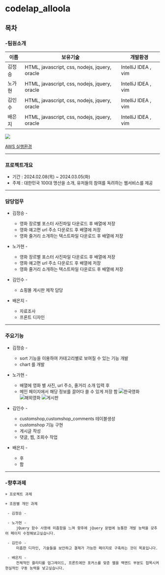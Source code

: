 # codelap_alloola
## 목차

### -팀원소개
    
 |  이름  | 보유기술 | 개발환경 | 
|--------|----------------------------------------------------|-----------------------------|
| 김정승 |    HTML, javascript, css, nodejs, jquery, oracle    |    IntelliJ IDEA , vim      | 
| 노가현 |    HTML, javascript, css, nodejs, jquery, oracle    |    IntelliJ IDEA , vim      |  
| 김인수 |    HTML, javascript, css, nodejs, jquery, oracle    |    IntelliJ IDEA , vim      |  
| 배은지 |    HTML, javascript, css, nodejs, jquery, oracle    |    IntelliJ IDEA , vim      |   

<a href="https://github.com/JUNGSEUNGKIM/codelap_allola/graphs/contributors">
  <img src="https://contrib.rocks/image?repo=JUNGSEUNGKIM/codelap_allola" />
</a>

[AWS 실행환경](http://3.143.252.195:3000/mainPage)

---
    
### 프로젝트개요
+ 기간 : 2024.02.08(목) ~ 2024.03.05(화)
+ 주제 : 대한민국 100대 명산을 소개, 유저들의 참여를 독려하는 웹서비스를 제공 

---
### 담당업무

* 김정승 -  
    + 영화 장르별 포스터 사진파일 다운로드 후 배열에 저장
    + 영화 예고편 url 주소 다운로드 후 배열에 저장
    + 영화 줄거리 소개하는 텍스트파일 다운로드 후 배열에 저장
  
* 노가현 -  
    + 영화 장르별 포스터 사진파일 다운로드 후 배열에 저장
    + 영화 예고편 url 주소 다운로드 후 배열에 저장
    + 영화 줄거리 소개하는 텍스트파일 다운로드 후 배열에 저장

* 김인수 - 
    + 쇼핑몰 게시판 제작 담당

* 배은지 - 
    + 자료조사 
    + 프론트 디자인 
---
### 주요기능 
* 김정승 -
  + sort 기능을 이용하여 카테고리별로 보여질 수 있는 기능 개발
  + chart 를 개발  

* 노가현 -  
  + 배열에 영화 별 사진, url 주소, 줄거리 소개 입력 후
  + 메인 페이지에서 해당 정보를 끌어다 쓸 수 있게 저장 함
![한국영화](./한국영화.PNG)
![해외영화](./해외영화.PNG)
![게시판](./게시판.PNG)
         

* 김인수 -  
  +  customshop,customshop_comments 테이블생성
  +  customshop 기능 구현
  +  게시글 작성
  +  댓글, 찜, 조회수 작업

* 배은지 -  
  +  후
  +  함

---

### -향후과제
    + 프로젝트 과제

    + 조원별 개인 과제
    
     - 김정승 -  

     - 노가현 -     
         jQuery 함수 사용에 미흡함을 느껴 향후에 jQuery 문법에 능통한 개발 능력을 갖추어 페이지 수정해보고싶습니다.
 
     - 김인수 - 
         미흡한 디자인, 기술들을 보안하고 결제가 가능한 페이지로 구축하는 것이 목표입니다.

     - 배은지 - 
         전체적인 퀄리티를 업그레이드, 프론트에만 포커스를 맞춘 웹을 백엔드 부분도 접목시켜 현실적인 구동 능력을 넣고싶습니다.

